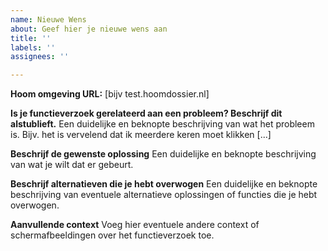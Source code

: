 ```yaml
---
name: Nieuwe Wens
about: Geef hier je nieuwe wens aan
title: ''
labels: ''
assignees: ''

---
```


**Hoom omgeving URL:** [bijv test.hoomdossier.nl]

**Is je functieverzoek gerelateerd aan een probleem? Beschrijf dit alstublieft.**
Een duidelijke en beknopte beschrijving van wat het probleem is. Bijv. het is vervelend dat ik meerdere keren moet klikken [...]

**Beschrijf de gewenste oplossing**
Een duidelijke en beknopte beschrijving van wat je wilt dat er gebeurt.

**Beschrijf alternatieven die je hebt overwogen**
Een duidelijke en beknopte beschrijving van eventuele alternatieve oplossingen of functies die je hebt overwogen.

**Aanvullende context**
Voeg hier eventuele andere context of schermafbeeldingen over het functieverzoek toe.
